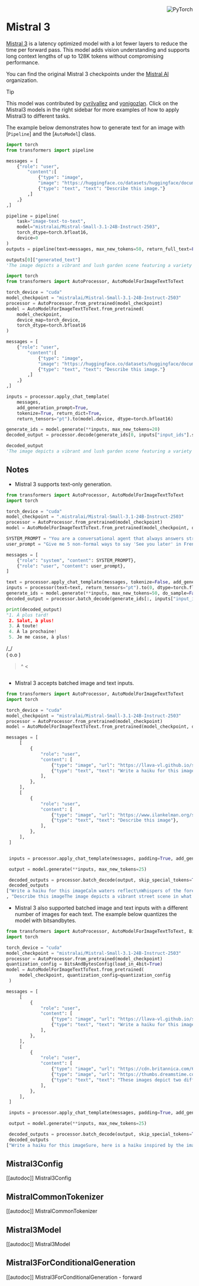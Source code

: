 <!--Copyright 2025 The HuggingFace Team. All rights reserved.

Licensed under the Apache License, Version 2.0 (the "License"); you may not use this file except in compliance with
the License. You may obtain a copy of the License at

http://www.apache.org/licenses/LICENSE-2.0

Unless required by applicable law or agreed to in writing, software distributed under the License is distributed on
an "AS IS" BASIS, WITHOUT WARRANTIES OR CONDITIONS OF ANY KIND, either express or implied. See the License for the
specific language governing permissions and limitations under the License.

⚠️ Note that this file is in Markdown but contain specific syntax for our doc-builder (similar to MDX) that may not be
rendered properly in your Markdown viewer.

-->
<div style="float: right;">
    <div class="flex flex-wrap space-x-1">
           <img alt="PyTorch" src="https://img.shields.io/badge/PyTorch-DE3412?style=flat&amp;logo=pytorch&amp;logoColor=white">
    </div>
</div>

# Mistral 3

[Mistral 3](https://mistral.ai/news/mistral-small-3) is a latency optimized model with a lot fewer layers to reduce the time per forward pass. This model adds vision understanding and supports long context lengths of up to 128K tokens without compromising performance.

You can find the original Mistral 3 checkpoints under the [Mistral AI](https://huggingface.co/mistralai/models?search=mistral-small-3) organization.


> [!TIP]
> This model was contributed by [cyrilvallez](https://huggingface.co/cyrilvallez) and [yonigozlan](https://huggingface.co/yonigozlan).
> Click on the Mistral3 models in the right sidebar for more examples of how to apply Mistral3 to different tasks.

The example below demonstrates how to generate text for an image with [`Pipeline`] and the [`AutoModel`] class.

<hfoptions id="usage">
<hfoption id="Pipeline">

```py
import torch
from transformers import pipeline

messages = [
    {"role": "user",
        "content":[
            {"type": "image",
            "image": "https://huggingface.co/datasets/huggingface/documentation-images/resolve/main/bee.jpg",},
            {"type": "text", "text": "Describe this image."}
        ,]
    ,}
,]

pipeline = pipeline(
    task="image-text-to-text", 
    model="mistralai/Mistral-Small-3.1-24B-Instruct-2503", 
    torch_dtype=torch.bfloat16,
    device=0
)
outputs = pipeline(text=messages, max_new_tokens=50, return_full_text=False)

outputs[0]["generated_text"]
'The image depicts a vibrant and lush garden scene featuring a variety of wildflowers and plants. The central focus is on a large, pinkish-purple flower, likely a Greater Celandine (Chelidonium majus), with a'
```
</hfoption>
<hfoption id="AutoModel">

```py
import torch
from transformers import AutoProcessor, AutoModelForImageTextToText 

torch_device = "cuda"
model_checkpoint = "mistralai/Mistral-Small-3.1-24B-Instruct-2503"
processor = AutoProcessor.from_pretrained(model_checkpoint)
model = AutoModelForImageTextToText.from_pretrained(
    model_checkpoint, 
    device_map=torch_device, 
    torch_dtype=torch.bfloat16
)

messages = [
    {"role": "user",
        "content":[
            {"type": "image",
            "image": "https://huggingface.co/datasets/huggingface/documentation-images/resolve/main/bee.jpg",},
            {"type": "text", "text": "Describe this image."}
        ,]
    ,}
,]

inputs = processor.apply_chat_template(
    messages, 
    add_generation_prompt=True, 
    tokenize=True, return_dict=True, 
    return_tensors="pt").to(model.device, dtype=torch.bfloat16)

generate_ids = model.generate(**inputs, max_new_tokens=20)
decoded_output = processor.decode(generate_ids[0, inputs["input_ids"].shape[1] :], skip_special_tokens=True)

decoded_output
'The image depicts a vibrant and lush garden scene featuring a variety of wildflowers and plants. The central focus is on a large, pinkish-purple flower, likely a Greater Celandine (Chelidonium majus), with a'
```
</hfoption>
</hfoptions>

## Notes 

- Mistral 3 supports text-only generation. 
```py 
from transformers import AutoProcessor, AutoModelForImageTextToText
import torch

torch_device = "cuda"
model_checkpoint = ".mistralai/Mistral-Small-3.1-24B-Instruct-2503"
processor = AutoProcessor.from_pretrained(model_checkpoint)
model = AutoModelForImageTextToText.from_pretrained(model_checkpoint, device_map=torch_device, torch_dtype=torch.bfloat16)

SYSTEM_PROMPT = "You are a conversational agent that always answers straight to the point, always end your accurate response with an ASCII drawing of a cat."
user_prompt = "Give me 5 non-formal ways to say 'See you later' in French."

messages = [
    {"role": "system", "content": SYSTEM_PROMPT},
    {"role": "user", "content": user_prompt},
]

text = processor.apply_chat_template(messages, tokenize=False, add_generation_prompt=True)
inputs = processor(text=text, return_tensors="pt").to(0, dtype=torch.float16)
generate_ids = model.generate(**inputs, max_new_tokens=50, do_sample=False)
decoded_output = processor.batch_decode(generate_ids[:, inputs["input_ids"].shape[1] :], skip_special_tokens=True)[0]

print(decoded_output)
"1. À plus tard!
 2. Salut, à plus!
 3. À toute!
 4. À la prochaine!
 5. Je me casse, à plus!

```
 /\_/\
( o.o )
 > ^ <
```"
```

- Mistral 3 accepts batched image and text inputs. 
```py
from transformers import AutoProcessor, AutoModelForImageTextToText
import torch

torch_device = "cuda"
model_checkpoint = "mistralai/Mistral-Small-3.1-24B-Instruct-2503"
processor = AutoProcessor.from_pretrained(model_checkpoint)
model = AutoModelForImageTextToText.from_pretrained(model_checkpoint, device_map=torch_device, torch_dtype=torch.bfloat16)

messages = [
     [
         {
             "role": "user",
             "content": [
                 {"type": "image", "url": "https://llava-vl.github.io/static/images/view.jpg"},
                 {"type": "text", "text": "Write a haiku for this image"},
             ],
         },
     ],
     [
         {
             "role": "user",
             "content": [
                 {"type": "image", "url": "https://www.ilankelman.org/stopsigns/australia.jpg"},
                 {"type": "text", "text": "Describe this image"},
             ],
         },
     ],
 ]


 inputs = processor.apply_chat_template(messages, padding=True, add_generation_prompt=True, tokenize=True, return_dict=True, return_tensors="pt").to(model.device, dtype=torch.bfloat16)

 output = model.generate(**inputs, max_new_tokens=25)

 decoded_outputs = processor.batch_decode(output, skip_special_tokens=True)
 decoded_outputs
["Write a haiku for this imageCalm waters reflect\nWhispers of the forest's breath\nPeace on wooden path"
, "Describe this imageThe image depicts a vibrant street scene in what appears to be a Chinatown district. The focal point is a traditional Chinese"]
```

- Mistral 3 also supported batched image and text inputs with a different number of images for each text. The example below quantizes the model with bitsandbytes. 

```py 
from transformers import AutoProcessor, AutoModelForImageTextToText, BitsAndBytesConfig
import torch

torch_device = "cuda"
model_checkpoint = "mistralai/Mistral-Small-3.1-24B-Instruct-2503"
processor = AutoProcessor.from_pretrained(model_checkpoint)
quantization_config = BitsAndBytesConfig(load_in_4bit=True)
model = AutoModelForImageTextToText.from_pretrained(
     model_checkpoint, quantization_config=quantization_config
 )

messages = [
     [
         {
             "role": "user",
             "content": [
                 {"type": "image", "url": "https://llava-vl.github.io/static/images/view.jpg"},
                 {"type": "text", "text": "Write a haiku for this image"},
             ],
         },
     ],
     [
         {
             "role": "user",
             "content": [
                 {"type": "image", "url": "https://cdn.britannica.com/61/93061-050-99147DCE/Statue-of-Liberty-Island-New-York-Bay.jpg"},
                 {"type": "image", "url": "https://thumbs.dreamstime.com/b/golden-gate-bridge-san-francisco-purple-flowers-california-echium-candicans-36805947.jpg"},
                 {"type": "text", "text": "These images depict two different landmarks. Can you identify them?"},
             ],
         },
     ],
 ]

 inputs = processor.apply_chat_template(messages, padding=True, add_generation_prompt=True, tokenize=True, return_dict=True, return_tensors="pt").to(model.device, dtype=torch.bfloat16)

 output = model.generate(**inputs, max_new_tokens=25)

 decoded_outputs = processor.batch_decode(output, skip_special_tokens=True)
 decoded_outputs
["Write a haiku for this imageSure, here is a haiku inspired by the image:\n\nCalm lake's wooden path\nSilent forest stands guard\n", "These images depict two different landmarks. Can you identify them? Certainly! The images depict two iconic landmarks:\n\n1. The first image shows the Statue of Liberty in New York City."]
```

## Mistral3Config

[[autodoc]] Mistral3Config

## MistralCommonTokenizer

[[autodoc]] MistralCommonTokenizer

## Mistral3Model

[[autodoc]] Mistral3Model

## Mistral3ForConditionalGeneration

[[autodoc]] Mistral3ForConditionalGeneration
    - forward
